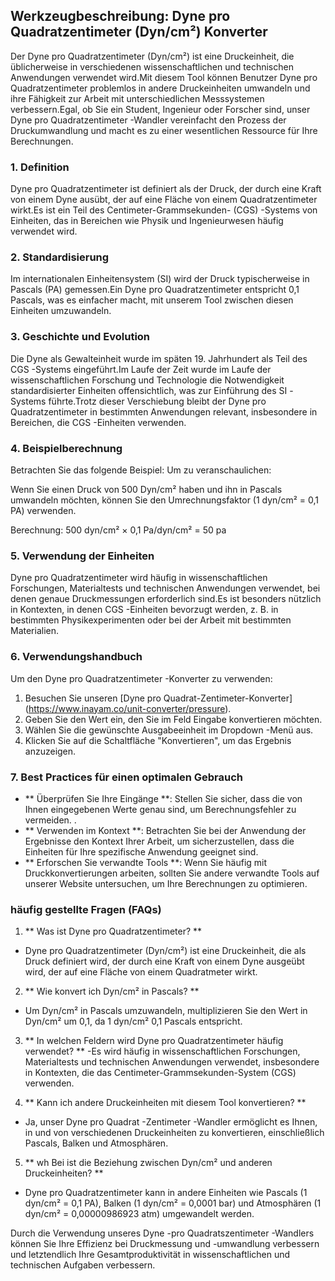 ## Werkzeugbeschreibung: Dyne pro Quadratzentimeter (Dyn/cm²) Konverter

Der Dyne pro Quadratzentimeter (Dyn/cm²) ist eine Druckeinheit, die üblicherweise in verschiedenen wissenschaftlichen und technischen Anwendungen verwendet wird.Mit diesem Tool können Benutzer Dyne pro Quadratzentimeter problemlos in andere Druckeinheiten umwandeln und ihre Fähigkeit zur Arbeit mit unterschiedlichen Messsystemen verbessern.Egal, ob Sie ein Student, Ingenieur oder Forscher sind, unser Dyne pro Quadratzentimeter -Wandler vereinfacht den Prozess der Druckumwandlung und macht es zu einer wesentlichen Ressource für Ihre Berechnungen.

### 1. Definition

Dyne pro Quadratzentimeter ist definiert als der Druck, der durch eine Kraft von einem Dyne ausübt, der auf eine Fläche von einem Quadratzentimeter wirkt.Es ist ein Teil des Centimeter-Grammsekunden- (CGS) -Systems von Einheiten, das in Bereichen wie Physik und Ingenieurwesen häufig verwendet wird.

### 2. Standardisierung

Im internationalen Einheitensystem (SI) wird der Druck typischerweise in Pascals (PA) gemessen.Ein Dyne pro Quadratzentimeter entspricht 0,1 Pascals, was es einfacher macht, mit unserem Tool zwischen diesen Einheiten umzuwandeln.

### 3. Geschichte und Evolution

Die Dyne als Gewalteinheit wurde im späten 19. Jahrhundert als Teil des CGS -Systems eingeführt.Im Laufe der Zeit wurde im Laufe der wissenschaftlichen Forschung und Technologie die Notwendigkeit standardisierter Einheiten offensichtlich, was zur Einführung des SI -Systems führte.Trotz dieser Verschiebung bleibt der Dyne pro Quadratzentimeter in bestimmten Anwendungen relevant, insbesondere in Bereichen, die CGS -Einheiten verwenden.

### 4. Beispielberechnung

Betrachten Sie das folgende Beispiel: Um zu veranschaulichen:

Wenn Sie einen Druck von 500 Dyn/cm² haben und ihn in Pascals umwandeln möchten, können Sie den Umrechnungsfaktor (1 dyn/cm² = 0,1 PA) verwenden.

Berechnung:
500 dyn/cm² × 0,1 Pa/dyn/cm² = 50 pa

### 5. Verwendung der Einheiten

Dyne pro Quadratzentimeter wird häufig in wissenschaftlichen Forschungen, Materialtests und technischen Anwendungen verwendet, bei denen genaue Druckmessungen erforderlich sind.Es ist besonders nützlich in Kontexten, in denen CGS -Einheiten bevorzugt werden, z. B. in bestimmten Physikexperimenten oder bei der Arbeit mit bestimmten Materialien.

### 6. Verwendungshandbuch

Um den Dyne pro Quadratzentimeter -Konverter zu verwenden:

1. Besuchen Sie unseren [Dyne pro Quadrat-Zentimeter-Konverter] (https://www.inayam.co/unit-converter/pressure).
2. Geben Sie den Wert ein, den Sie im Feld Eingabe konvertieren möchten.
3. Wählen Sie die gewünschte Ausgabeeinheit im Dropdown -Menü aus.
4. Klicken Sie auf die Schaltfläche "Konvertieren", um das Ergebnis anzuzeigen.

### 7. Best Practices für einen optimalen Gebrauch

- ** Überprüfen Sie Ihre Eingänge **: Stellen Sie sicher, dass die von Ihnen eingegebenen Werte genau sind, um Berechnungsfehler zu vermeiden.
.
- ** Verwenden im Kontext **: Betrachten Sie bei der Anwendung der Ergebnisse den Kontext Ihrer Arbeit, um sicherzustellen, dass die Einheiten für Ihre spezifische Anwendung geeignet sind.
- ** Erforschen Sie verwandte Tools **: Wenn Sie häufig mit Druckkonvertierungen arbeiten, sollten Sie andere verwandte Tools auf unserer Website untersuchen, um Ihre Berechnungen zu optimieren.

### häufig gestellte Fragen (FAQs)

1. ** Was ist Dyne pro Quadratzentimeter? **
- Dyne pro Quadratzentimeter (Dyn/cm²) ist eine Druckeinheit, die als Druck definiert wird, der durch eine Kraft von einem Dyne ausgeübt wird, der auf eine Fläche von einem Quadratmeter wirkt.

2. ** Wie konvert ich Dyn/cm² in Pascals? **
- Um Dyn/cm² in Pascals umzuwandeln, multiplizieren Sie den Wert in Dyn/cm² um 0,1, da 1 dyn/cm² 0,1 Pascals entspricht.

3. ** In welchen Feldern wird Dyne pro Quadratzentimeter häufig verwendet? **
-Es wird häufig in wissenschaftlichen Forschungen, Materialtests und technischen Anwendungen verwendet, insbesondere in Kontexten, die das Centimeter-Grammsekunden-System (CGS) verwenden.

4. ** Kann ich andere Druckeinheiten mit diesem Tool konvertieren? **
- Ja, unser Dyne pro Quadrat -Zentimeter -Wandler ermöglicht es Ihnen, in und von verschiedenen Druckeinheiten zu konvertieren, einschließlich Pascals, Balken und Atmosphären.

5. ** wh Bei ist die Beziehung zwischen Dyn/cm² und anderen Druckeinheiten? **
- Dyne pro Quadratzentimeter kann in andere Einheiten wie Pascals (1 dyn/cm² = 0,1 PA), Balken (1 dyn/cm² = 0,0001 bar) und Atmosphären (1 dyn/cm² = 0,00000986923 atm) umgewandelt werden.

Durch die Verwendung unseres Dyne -pro Quadratszentimeter -Wandlers können Sie Ihre Effizienz bei Druckmessung und -umwandlung verbessern und letztendlich Ihre Gesamtproduktivität in wissenschaftlichen und technischen Aufgaben verbessern.